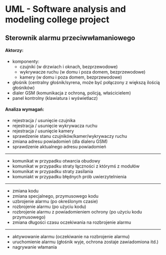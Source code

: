 # UML - Software analysis and modeling college project

## Sterownik alarmu przeciwwłamaniowego

#### Aktorzy:
  * komponenty:
    * czujniki (w drzwiach i oknach, bezprzewodowe)
    * wykrywacze ruchu (w domu i poza domem, bezprzewodowe)
    * kamery (w domu i poza domem, bezprzewodowe)
  * głośnik (centralny głośnik/syrena, może być połączony z większą ilością głośników)
  * dialer GSM (komunikacja z ochroną, policją, właścicielem)
  * panel kontrolny (klawiatura i wyświetlacz)

#### Analiza wymagań:
  * rejestracja / usunięcie czujnika
  * rejestracja / usunięcie wykrywacza ruchu
  * rejestracja / usunięcie kamery
  * sprawdzenie stanu czujników/kamer/wykrywaczy ruchu
  * zmiana adresu powiadomień (dla dialeru GSM)
  * sprawdzenie aktualnego adresu powiadomień
  ---

  * komunikat w przypadku otwarcia obudowy
  * komunikat w przypadku straty łączności z którymś z modułów
  * komunikat w przypadku straty zasilania
  * komuniakt w przypadku błędnych prób uwierzytelnienia
  ---

  * zmiana kodu
  * zmiana specjalnego, przymusowego kodu
  * uzbrojenie alarmu (po określonym czasie)
  * rozbrojenie alarmu (po użyciu kodu)
  * rozbrojenie alarmu z powiadomieniem ochrony (po użyciu kodu przymusowego)
  * zmiana długości czasu oczekiwania na rozbrojenie alarmu
  ---

  * aktywowanie alarmu (oczekiwanie na rozbrojenie alarmu)
  * uruchomienie alarmu (głośnik wyje, ochrona zostaje zawiadomiona itd.)
  * nagrywanie włamania
